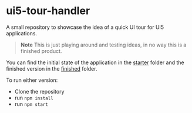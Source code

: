 # ui5-tour-handler
A small repository to showcase the idea of a quick UI tour for UI5 applications.

 > __Note__
 > This is just playing around and testing ideas, in no way this is a finished product.

You can find the initial state of the application in the [starter](./starter/) folder and the finished version in the [finished](./finished/) folder.

To run either version:

 - Clone the repository
 - run `npm install`
 - run `npm start`
